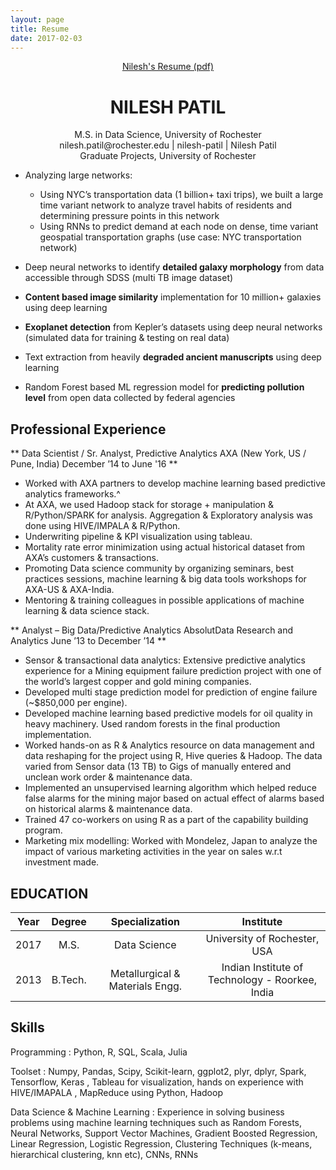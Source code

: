 ```yaml
---
layout: page
title: Resume
date: 2017-02-03
---
```


<center>
 <a markdown="0"
 	 href="{{ site.url }}/resume/nilesh-patil.pdf"
 	class="btn" >
 Nilesh's Resume (pdf)
 </a>
</center>


# <center> NILESH PATIL </center>

<center>
M.S. in Data Science, University of Rochester
</center>

<center>
nilesh.patil@rochester.edu   |   nilesh-patil   |   Nilesh Patil
</center>

<center>
Graduate Projects, University of Rochester
</center>

- Analyzing large networks:

    - Using NYC’s transportation data (1 billion+ taxi trips), we built a large time variant network to analyze travel habits of residents and determining pressure points in this network
    - Using RNNs to predict demand at each node on dense, time variant geospatial transportation graphs (use case: NYC transportation network)


- Deep neural networks to identify **detailed galaxy morphology** from data accessible through SDSS (multi TB image dataset)
- **Content based image similarity** implementation for 10 million+ galaxies using deep learning
- **Exoplanet detection** from Kepler’s datasets using deep neural networks (simulated data for training & testing on real data)
- Text extraction from heavily **degraded ancient manuscripts** using deep learning
- Random Forest based ML regression model for **predicting pollution level** from open data collected by federal agencies

## Professional Experience

** Data Scientist / Sr. Analyst, Predictive Analytics AXA (New York, US / Pune, India) December ’14 to June '16 **

- Worked with AXA partners to develop machine learning based predictive analytics frameworks.^
- At AXA, we used Hadoop stack for storage + manipulation & R/Python/SPARK for analysis. Aggregation & Exploratory analysis was done using HIVE/IMPALA & R/Python.
- Underwriting pipeline & KPI visualization using tableau.
- Mortality rate error minimization using actual historical dataset from AXA’s customers & transactions.
- Promoting Data science community by organizing seminars, best practices sessions, machine learning & big data tools workshops for AXA-US & AXA-India.
- Mentoring & training colleagues in possible applications of machine learning & data science stack.

** Analyst – Big Data/Predictive Analytics AbsolutData Research and Analytics June ’13 to December ’14 **

- Sensor & transactional data analytics: Extensive predictive analytics experience for a Mining equipment failure prediction project with one of the world’s largest copper and gold mining companies.
- Developed multi stage prediction model for prediction of engine failure (~$850,000 per engine).
- Developed machine learning based predictive models for oil quality in heavy machinery. Used random forests in the final production implementation.
- Worked hands-on as R & Analytics resource on data management and data reshaping for the project using R, Hive queries & Hadoop. The data varied from Sensor data (13 TB) to Gigs of manually entered and unclean work order & maintenance data.
- Implemented an unsupervised learning algorithm which helped reduce false alarms for the mining major based on actual effect of alarms based on historical alarms & maintenance data.
- Trained 47 co-workers on using R as a part of the capability building program.
- Marketing mix modelling: Worked with Mondelez, Japan to analyze the impact of various marketing activities in the year on sales w.r.t investment made.

## EDUCATION


| Year | Degree | Specialization | Institute |
|:------:|:--------:|:----------------:|:-----------:|
|2017 |M.S. | Data Science | University of Rochester, USA|
|2013 |B.Tech.| Metallurgical & Materials Engg. | Indian Institute of Technology - Roorkee, India|


##  Skills

Programming : Python, R, SQL, Scala, Julia

Toolset : Numpy, Pandas, Scipy, Scikit-learn, ggplot2, plyr, dplyr, Spark, Tensorflow, Keras , Tableau for visualization, hands on experience with HIVE/IMAPALA , MapReduce using Python, Hadoop

Data Science & Machine Learning : Experience in solving business problems using machine learning techniques such as Random Forests, Neural Networks, Support Vector Machines, Gradient Boosted Regression, Linear Regression, Logistic Regression, Clustering Techniques (k-means, hierarchical clustering, knn etc), CNNs, RNNs
